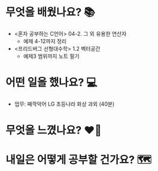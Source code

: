# 무엇을 배웠나요? 📚
- <혼자 공부하는 C언어> 04-2. 그 외 유용한 연산자
    - 예제 4-12까지 정리
- <프리드버그 선형대수학> 1.2 벡터공간
    - 예제3 범위까지 노트 필기

# 어떤 일을 했나요? 💻
- 업무: 째깍악어 LG 초등나라 화상 과외 (40분)

# 무엇을 느꼈나요? ❤️‍🔥

# 내일은 어떻게 공부할 건가요? 🗺